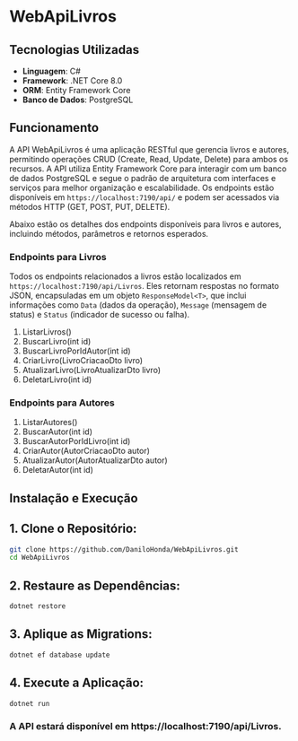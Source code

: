 
# WebApiLivros

## Tecnologias Utilizadas

- **Linguagem**: C#
- **Framework**: .NET Core 8.0
- **ORM**: Entity Framework Core
- **Banco de Dados**: PostgreSQL

## Funcionamento

A API WebApiLivros é uma aplicação RESTful que gerencia livros e autores, permitindo operações CRUD (Create, Read, Update, Delete) para ambos os recursos. A API utiliza Entity Framework Core para interagir com um banco de dados PostgreSQL e segue o padrão de arquitetura com interfaces e serviços para melhor organização e escalabilidade. Os endpoints estão disponíveis em `https://localhost:7190/api/` e podem ser acessados via métodos HTTP (GET, POST, PUT, DELETE).

Abaixo estão os detalhes dos endpoints disponíveis para livros e autores, incluindo métodos, parâmetros e retornos esperados.

### Endpoints para Livros

Todos os endpoints relacionados a livros estão localizados em `https://localhost:7190/api/Livros`. Eles retornam respostas no formato JSON, encapsuladas em um objeto `ResponseModel<T>`, que inclui informações como `Data` (dados da operação), `Message` (mensagem de status) e `Status` (indicador de sucesso ou falha).

1. ListarLivros()
2. BuscarLivro(int id)
3. BuscarLivroPorIdAutor(int id)
4. CriarLivro(LivroCriacaoDto livro)
5. AtualizarLivro(LivroAtualizarDto livro)
6. DeletarLivro(int id)

### Endpoints para Autores

1. ListarAutores()
2. BuscarAutor(int id)
3. BuscarAutorPorIdLivro(int id)
4. CriarAutor(AutorCriacaoDto autor)
5. AtualizarAutor(AutorAtualizarDto autor)
6. DeletarAutor(int id)

## Instalação e Execução

## 1. Clone o Repositório:
```bash
git clone https://github.com/DaniloHonda/WebApiLivros.git
cd WebApiLivros
```
## 2. Restaure as Dependências:
```bash
dotnet restore
```
## 3. Aplique as Migrations:
```bash
dotnet ef database update
```
## 4. Execute a Aplicação:
```bash
dotnet run
```
### A API estará disponível em https://localhost:7190/api/Livros.
